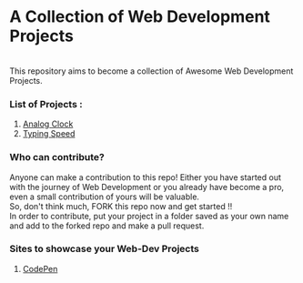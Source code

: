 # A Collection of Web Development Projects
</br>
This repository aims to become a collection of Awesome Web Development Projects.</br>

### List of Projects :
1. [Analog Clock](https://github.com/swati-gwc/Cool_WebDev_Projects/tree/main/Analog%20Clock)
2. [Typing Speed](https://github.com/swati-gwc/Cool_WebDev_Projects/tree/main/Typing%20Test)

### Who can contribute? </br>
Anyone can make a contribution to this repo! Either you have started out with the journey of Web Development or you already have become a pro, even a small contribution of yours will be valuable.</br> So, don't think much, FORK this repo now and get started !!</br>
In order to contribute, put your project in a folder saved as your own name and add to the forked repo and make a pull request. </br>

### Sites to showcase your Web-Dev Projects</br>
1. [CodePen](https://codepen.io/your-work)


